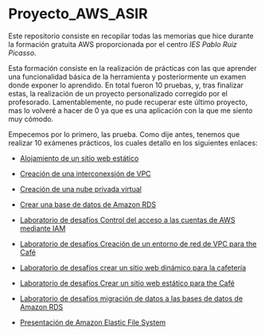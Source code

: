 # Proyecto_AWS_ASIR

Este repositorio consiste en recopilar todas las memorias que hice durante la formación gratuita AWS proporcionada por el centro _IES Pablo Ruiz Picasso_.

Esta formación consiste en la realización de prácticas con las que aprender una funcionalidad básica de la herramienta y posteriormente un examen donde exponer lo aprendido. En total fueron 10 pruebas, y, tras finalizar estas, la realización de un proyecto personalizado corregido por el profesorado. Lamentablemente, no pude recuperar este último proyecto, mas lo volveré a hacer de 0 ya que es una aplicación con la que me siento muy cómodo.

Empecemos por lo primero, las prueba. Como dije antes, tenemos que realizar 10 exámenes prácticos, los cuales detallo en los siguientes enlaces:

- [Alojamiento de un sitio web estático](./Pruebas/prueba1/README.md)

- [Creación de una interconexsión de VPC](./Pruebas/prueba2.md)

- [Creación de una nube privada virtual](./Pruebas/prueba3.md)

- [Crear una base de datos de Amazon RDS](./Pruebas/prueba4.md)

- [Laboratorio de desafíos Control del acceso a las cuentas de AWS mediante IAM](./Pruebas/prueba5.md)

- [Laboratorio de desafíos Creación de un entorno de red de VPC para the Café](./Pruebas/prueba6.md)

- [Laboratorio de desafíos crear un sitio web dinámico para la cafetería](./Pruebas/prueba7.md)

- [Laboratorio de desafíos Crear un sitio web estático para the Café](./Pruebas/prueba8.md)

- [Laboratorio de desafíos migración de datos a las bases de datos de Amazon RDS](./Pruebas/prueba9.md)

- [Presentación de Amazon Elastic File System](./Pruebas/prueba10.md)